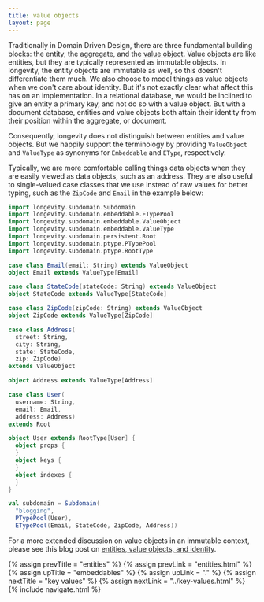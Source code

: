 ```yaml
---
title: value objects
layout: page
---
```


Traditionally in Domain Driven Design, there are three fundamental
building blocks: the entity, the aggregate, and the [value
object](https://lostechies.com/joeocampo/2007/04/23/a-discussion-on-domain-driven-design-value-objects/).
Value objects are like entities, but they are typically represented as
immutable objects. In longevity, the entity objects are immutable as
well, so this doesn't differentiate them much. We also choose to model
things as value objects when we don't care about identity. But it's
not exactly clear what affect this has on an implementation. In a
relational database, we would be inclined to give an entity a primary
key, and not do so with a value object. But with a document database,
entities and value objects both attain their identity from their
position within the aggregate, or document.

Consequently, longevity does not distinguish between entities and
value objects. But we happily support the terminology by providing
`ValueObject` and `ValueType` as synonyms for `Embeddable` and
`EType`, respectively.

Typically, we are more comfortable calling things data objects when
they are easily viewed as data objects, such as an address. They are
also useful to single-valued case classes that we use instead of raw
values for better typing, such as the `ZipCode` and `Email` in the
example below:

```scala
import longevity.subdomain.Subdomain
import longevity.subdomain.embeddable.ETypePool
import longevity.subdomain.embeddable.ValueObject
import longevity.subdomain.embeddable.ValueType
import longevity.subdomain.persistent.Root
import longevity.subdomain.ptype.PTypePool
import longevity.subdomain.ptype.RootType

case class Email(email: String) extends ValueObject
object Email extends ValueType[Email]

case class StateCode(stateCode: String) extends ValueObject
object StateCode extends ValueType[StateCode]

case class ZipCode(zipCode: String) extends ValueObject
object ZipCode extends ValueType[ZipCode]

case class Address(
  street: String,
  city: String,
  state: StateCode,
  zip: ZipCode)
extends ValueObject

object Address extends ValueType[Address]

case class User(
  username: String,
  email: Email,
  address: Address)
extends Root

object User extends RootType[User] {
  object props {
  }
  object keys {
  }
  object indexes {
  }
}

val subdomain = Subdomain(
  "blogging",
  PTypePool(User),
  ETypePool(Email, StateCode, ZipCode, Address))
```

For a more extended discussion on value objects in an immutable
context, please see this blog post on [entities, value objects, and
identity](http://scabl.blogspot.com/2015/05/aeddd-13.html).

{% assign prevTitle = "entities" %}
{% assign prevLink = "entities.html" %}
{% assign upTitle = "embeddables" %}
{% assign upLink = "." %}
{% assign nextTitle = "key values" %}
{% assign nextLink = "../key-values.html" %}
{% include navigate.html %}

